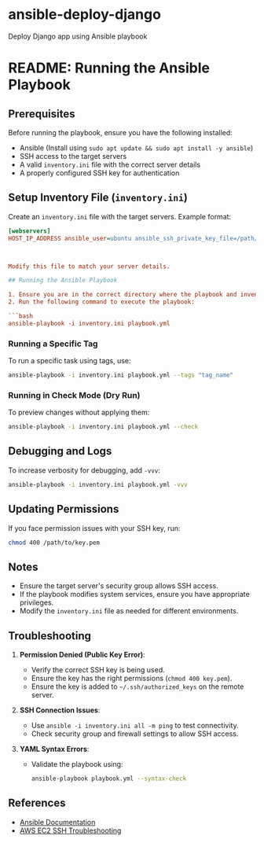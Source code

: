 # ansible-deploy-django
Deploy Django app using Ansible playbook

# README: Running the Ansible Playbook

## Prerequisites

Before running the playbook, ensure you have the following installed:

- Ansible (Install using `sudo apt update && sudo apt install -y ansible`)
- SSH access to the target servers
- A valid `inventory.ini` file with the correct server details
- A properly configured SSH key for authentication

## Setup Inventory File (`inventory.ini`)

Create an `inventory.ini` file with the target servers. Example format:

```ini
[webservers]
HOST_IP_ADDRESS ansible_user=ubuntu ansible_ssh_private_key_file=/path/to/key.pem



Modify this file to match your server details.

## Running the Ansible Playbook

1. Ensure you are in the correct directory where the playbook and inventory file are located.
2. Run the following command to execute the playbook:

```bash
ansible-playbook -i inventory.ini playbook.yml
```

### Running a Specific Tag

To run a specific task using tags, use:

```bash
ansible-playbook -i inventory.ini playbook.yml --tags "tag_name"
```

### Running in Check Mode (Dry Run)

To preview changes without applying them:

```bash
ansible-playbook -i inventory.ini playbook.yml --check
```

## Debugging and Logs

To increase verbosity for debugging, add `-vvv`:

```bash
ansible-playbook -i inventory.ini playbook.yml -vvv
```

## Updating Permissions

If you face permission issues with your SSH key, run:

```bash
chmod 400 /path/to/key.pem
```

## Notes

- Ensure the target server's security group allows SSH access.
- If the playbook modifies system services, ensure you have appropriate privileges.
- Modify the `inventory.ini` file as needed for different environments.

## Troubleshooting

1. **Permission Denied (Public Key Error)**:

   - Verify the correct SSH key is being used.
   - Ensure the key has the right permissions (`chmod 400 key.pem`).
   - Ensure the key is added to `~/.ssh/authorized_keys` on the remote server.

2. **SSH Connection Issues**:

   - Use `ansible -i inventory.ini all -m ping` to test connectivity.
   - Check security group and firewall settings to allow SSH access.

3. **YAML Syntax Errors**:

   - Validate the playbook using:
     ```bash
     ansible-playbook playbook.yml --syntax-check
     ```

## References

- [Ansible Documentation](https://docs.ansible.com/)
- [AWS EC2 SSH Troubleshooting](https://docs.aws.amazon.com/AWSEC2/latest/UserGuide/TroubleshootingInstancesConnecting.html)



